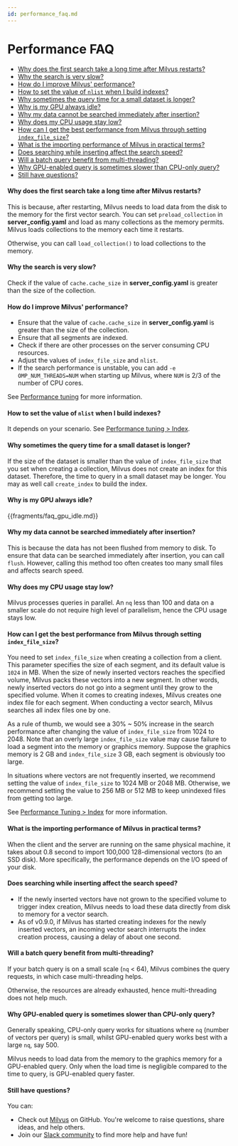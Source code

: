 ```yaml
---
id: performance_faq.md
---
```


# Performance FAQ

<!-- TOC -->
- [Why does the first search take a long time after Milvus restarts?](#Why-does-the-first-search-take-a-long-time-after-Milvus-restarts)
- [Why the search is very slow?](#Why-the-search-is-very-slow)
- [How do I improve Milvus' performance?](#How-do-I-improve-Milvus-performance)
- [How to set the value of `nlist` when I build indexes?](#How-to-set-the-value-of-nlist-when-I-build-indexes)
- [Why sometimes the query time for a small dataset is longer?](#Why-sometimes-the-query-time-for-a-small-dataset-is-longer)
- [Why is my GPU always idle?](#Why-is-my-GPU-always-idle)
- [Why my data cannot be searched immediately after insertion?](#Why-my-data-cannot-be-searched-immediately-after-insertion)
- [Why does my CPU usage stay low?](#Why-does-my-CPU-usage-stay-low)
- [How can I get the best performance from Milvus through setting `index_file_size`?](#How-can-I-get-the-best-performance-from-Milvus-through-setting-index_file_size)
- [What is the importing performance of Milvus in practical terms?](#What-is-the-importing-performance-of-Milvus-in-practical-terms)
- [Does searching while inserting affect the search speed?](#Does-searching-while-inserting-affect-the-search-speed)
- [Will a batch query benefit from multi-threading?](#Will-a-batch-query-benefit-from-multi-threading)
- [Why GPU-enabled query is sometimes slower than CPU-only query?](#Why-GPU-enabled-query-is-sometimes-slower-than-CPU-only-query)
- [Still have questions?](#Still-have-questions)

<!-- /TOC -->

#### Why does the first search take a long time after Milvus restarts?

This is because, after restarting, Milvus needs to load data from the disk to the memory for the first vector search. You can set `preload_collection` in **server_config.yaml** and load as many collections as the memory permits. Milvus loads collections to the memory each time it restarts. 

Otherwise, you can call `load_collection()` to load collections to the memory.

#### Why the search is very slow?

Check if the value of `cache.cache_size` in **server_config.yaml** is greater than the size of the collection.

#### How do I improve Milvus' performance?

- Ensure that the value of `cache.cache_size` in **server_config.yaml** is greater than the size of the collection.
- Ensure that all segments are indexed. 
- Check if there are other processes on the server consuming CPU resources.
- Adjust the values of `index_file_size` and `nlist`.
- If the search performance is unstable, you can add `-e OMP_NUM_THREADS=NUM` when starting up Milvus, where `NUM` is 2/3 of the number of CPU cores. 

See [Performance tuning](tuning.md) for more information. 

#### How to set the value of `nlist` when I build indexes?

It depends on your scenario. See [Performance tuning > Index](tuning.md#Index).

#### Why sometimes the query time for a small dataset is longer?

If the size of the dataset is smaller than the value of `index_file_size` that you set when creating a collection, Milvus does not create an index for this dataset. Therefore, the time to query in a small dataset may be longer. You may as well call `create_index` to build the index.


#### Why is my GPU always idle?

{{fragments/faq_gpu_idle.md}}

#### Why my data cannot be searched immediately after insertion?

This is because the data has not been flushed from memory to disk. To ensure that data can be searched immediately after insertion, you can call `flush`. However, calling this method too often creates too many small files and affects search speed.

#### Why does my CPU usage stay low?

Milvus processes queries in parallel. An `nq` less than 100 and data on a smaller scale do not require high level of parallelism, hence the CPU usage stays low.

#### How can I get the best performance from Milvus through setting `index_file_size`?

You need to set `index_file_size` when creating a collection from a client. This parameter specifies the size of each segment, and its default value is `1024` in MB. When the size of newly inserted vectors reaches the specified volume, Milvus packs these vectors into a new segment. In other words, newly inserted vectors do not go into a segment until they grow to the specified volume. When it comes to creating indexes, Milvus creates one index file for each segment. When conducting a vector search, Milvus searches all index files one by one.

As a rule of thumb, we would see a 30% ~ 50% increase in the search performance after changing the value of `index_file_size` from 1024 to 2048. Note that an overly large `index_file_size` value may cause failure to load a segment into the memory or graphics memory. Suppose the graphics memory is 2 GB and `index_file_size` 3 GB, each segment is obviously too large.

In situations where vectors are not frequently inserted, we recommend setting the value of `index_file_size` to 1024 MB or 2048 MB. Otherwise, we recommend setting the value to 256 MB or 512 MB to keep unindexed files from getting too large.

See [Performance Tuning > Index](tuning.md#Index) for more information.

#### What is the importing performance of Milvus in practical terms?

When the client and the server are running on the same physical machine, it takes about 0.8 second to import 100,000 128-dimensional vectors (to an SSD disk). More specifically, the performance depends on the I/O speed of your disk.

#### Does searching while inserting affect the search speed?

- If the newly inserted vectors have not grown to the specified volume to trigger index creation, Milvus needs to load these data directly from disk to memory for a vector search.
- As of v0.9.0, if Milvus has started creating indexes for the newly inserted vectors, an incoming vector search interrupts the index creation process, causing a delay of about one second.

#### Will a batch query benefit from multi-threading?

If your batch query is on a small scale (`nq` < 64), Milvus combines the query requests, in which case multi-threading helps.

Otherwise, the resources are already exhausted, hence multi-threading does not help much.

#### Why GPU-enabled query is sometimes slower than CPU-only query?

Generally speaking, CPU-only query works for situations where `nq` (number of vectors per query) is small, whilst GPU-enabled query works best with a large `nq`, say 500.

Milvus needs to load data from the memory to the graphics memory for a GPU-enabled query. Only when the load time is negligible compared to the time to query, is GPU-enabled query faster.

#### Still have questions?

You can:

- Check out [Milvus](https://github.com/milvus-io/milvus/issues) on GitHub. You're welcome to raise questions, share ideas, and help others.
- Join our [Slack community](https://join.slack.com/t/milvusio/shared_invite/enQtNzY1OTQ0NDI3NjMzLWNmYmM1NmNjOTQ5MGI5NDhhYmRhMGU5M2NhNzhhMDMzY2MzNDdlYjM5ODQ5MmE3ODFlYzU3YjJkNmVlNDQ2ZTk) to find more help and have fun!